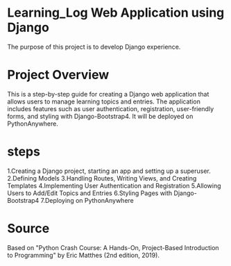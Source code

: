 # Learning_Log Web Application using Django
The purpose of this project is to develop Django experience.
# Project Overview
This is a step-by-step guide for creating a Django web application that allows users to manage learning topics and entries. The application includes features such as user authentication, registration, user-friendly forms, and styling with Django-Bootstrap4. It will be deployed on PythonAnywhere.
# steps
1.Creating a Django project, starting an app and setting up a superuser.
2.Defining Models
3.Handling Routes, Writing Views, and Creating Templates
4.Implementing User Authentication and Registration
5.Allowing Users to Add/Edit Topics and Entries
6.Styling Pages with Django-Bootstrap4
7.Deploying on PythonAnywhere
# Source
Based on "Python Crash Course: A Hands-On, Project-Based Introduction to Programming" by Eric Matthes (2nd edition, 2019).
